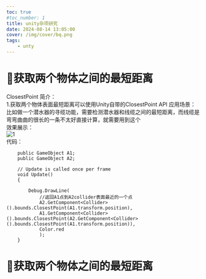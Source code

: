 ```yaml
---
toc: true
#toc_number: 1
title: unity杂项研究
date: 2024-08-14 13:05:00
cover: /img/cover/bq.png
tags:
    - unty
---
```


# 🎲获取两个物体之间的最短距离
ClosestPoint 简介：  
1.获取两个物体表面最短距离可以使用Unity自带的ClosestPoint API
应用场景：  
比如做一个潜水器的寻缆功能，需要检测潜水器和线缆之间的最短距离，而线缆是弯弯曲曲的很长的一条不太好直接计算，就需要用到这个  
效果展示：  
![1](1.gif)  
代码：
```
    public GameObject A1;
    public GameObject A2;

    // Update is called once per frame
    void Update()
    {
        
        Debug.DrawLine(
            //返回A1点到A2collider表面最近的一个点
            A2.GetComponent<Collider>().bounds.ClosestPoint(A1.transform.position), 
            A1.GetComponent<Collider>().bounds.ClosestPoint(A2.GetComponent<Collider>().bounds.ClosestPoint(A1.transform.position)), 
            Color.red
            );
    }
```

# 🎲获取两个物体之间的最短距离
